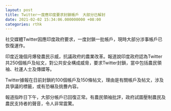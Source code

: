 ```yaml
---
layout: post
title: Twitter一度應印度要求封鎖帳戶　大部分已解封
date: 2021-02-02 15:34:06.000000000 +08:00
categories: rthk
---
```


社交媒體Twitter因應印度政府要求，一度封鎖一批帳戶，現時大部分涉事帳戶已恢復運作。

印度近幾個月爆發農民示威，抗議政府的農業改革。報道說印度政府認為Twitter共250個帳戶及帖文，對公共安全構成威脅，要求Twitter封鎖，當中包括農民領袖、社運人士及傳媒等。

Twitter據報在日前封鎖約100個帳戶及150條帖文，理由是有關帳戶及帖文，涉及具爭議的標籤，或有恐嚇及挑釁內容。

報道指昨日下午，大部分帳戶已回復正常。有農民領袖批評，政府試圖壓制農民及農民支持者的聲音，令人非常震驚。
